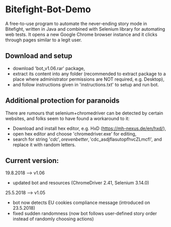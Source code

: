 # Bitefight-Bot-Demo
A free-to-use program to automate the never-ending story mode in Bitefight, written in Java and combined with Selenium library for automating web tests.
It opens a new Google Chrome browser instance and it clicks through pages similar to a legit user.

## Download and setup
- download 'bot_v1.06.rar' package, 
- extract its content into any folder (recommended to extract package to a place where administrator permissions are NOT required, e.g. Desktop), 
- and follow instructions given in 'instructions.txt' to setup and run bot.

## Additional protection for paranoids
There are rumours that selenium+chromedriver can be detected by certain websites, and folks seem to have found a workaround to it:
- Download and install hex editor, e.g. HxD (https://mh-nexus.de/en/hxd/),
- open hex editor and choose 'chromedriver.exe' for editing,
- search for string '$cdc', or even better, '$cdc_asdjflasutopfhvcZLmcfl', and replace it with random letters.

## Current version:
19.8.2018 --> v1.06
* updated bot and resources (ChromeDriver 2.41, Selenium 3.14.0)

25.5.2018 --> v1.05
* bot now detects EU cookies compliance message (introduced on 23.5.2018)
* fixed sudden randomness (now bot follows user-defined story order instead of randomly choosing actions)
